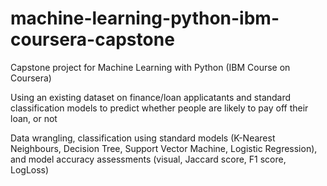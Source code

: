 # machine-learning-python-ibm-coursera-capstone
Capstone project for Machine Learning with Python (IBM Course on Coursera)

Using an existing dataset on finance/loan applicatants and standard classification models to predict whether people are likely to pay off their loan, or not

Data wrangling, classification using standard models (K-Nearest Neighbours, Decision Tree, Support Vector Machine, Logistic Regression), and model accuracy assessments (visual, Jaccard score, F1 score, LogLoss)
